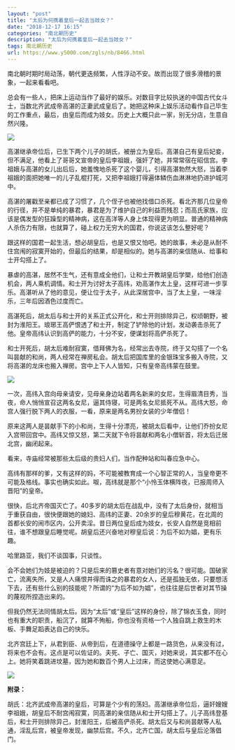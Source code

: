 ```yaml
---
layout: "post"
title: "太后为何携着皇后一起去当妓女？"
date: "2018-12-17 16:15"
categories: "南北朝历史"
description: "太后为何携着皇后一起去当妓女？"
tags: 南北朝历史
url: https://www.y5000.com/zgls/nb/8466.html
---
```






南北朝时期时局动荡，朝代更迭频繁，人性浮动不安。故而出现了很多滑稽的景象，一起来看看吧。

总会有一些人，把床上运动当作了最好的娱乐。对数目字比较执迷的中国古代女斗士，当数北齐武成帝高湛的正妻武成皇后了。她把这种床上娱乐活动看作自己毕生的工作重点，最后，由皇后而成为妓女。历史上大概只此一家，别无分店，生意自然兴隆。

![](https://img.y5000.com/uploads/allimg/161227/15034J4Q-0.jpg)

高湛继承帝位后，已生下两个儿子的胡氏，被册立为皇后。高湛自己有皇后妃妾，但不满足，他看上了哥哥文宣帝的皇后李祖娥，强奸了她，并常常宿在昭信宫。李祖娥与高湛的女儿出后后，她羞愧地杀死了这个婴儿，引得高湛勃然大怒，当着李祖娥的面把她唯一的儿子乱棍打死，又把李祖娥打得遍体鳞伤血淋淋地扔进护城河中。

高湛的屠戳至亲都已成了习惯了，几个侄子也被他找借口杀死。看北齐那几位皇帝的行径，并不是单纯的暴君，暴君是为了维护自己的利益而残忍；而高氏家族，应该是偶发型的狂躁型的精神病，这在高洋等人身上体现得更为明显。普通的精神病人杀伤力有限，也就算了，碰上权力无穷大的国君，你说这该怎么整好呢？

跟这样的国君一起生活，想必胡皇后，也是又恨又怕吧。她的故事，未必是从耐不住宫闱的寂寞开始的，但最后的结果，却是相似的。她与高湛的亲信随从、给事和士开勾搭上了。

暴虐的高湛，居然不生气，还有意成全他们，让和士开教胡皇后学槊，给他们创造机会，两人乘机调情。和士开为讨好太子高纬，劝高湛作太上皇，这样可进一步享乐。高湛听从了他的意见，便让位于太子，从此深居宫中，当了太上皇，一味淫乐，三年后因酒色过度而亡。

高湛死后，胡太后与和士开的关系正式公开化，和士开则排除异己，权顷朝野，被封为淮阳王。琅琊王高俨恨透了和士开，制定了铲除他的计划，发动袭击杀死了他。皇帝高纬认识到高俨的能力，十分不安，便谋划将高俨杀死了。

和士开死后，胡太后难耐寂寞，借拜佛为名，经常出去寺院，终于又勾搭了一个名叫昙献的和尚，两人经常在禅房私会。胡太后把国库里的金银珠宝多搬入寺院，又将高湛的龙床也搬入禅房。宫中上下人人皆知，只有皇帝高纬蒙在鼓里。

![](https://img.y5000.com/uploads/allimg/161227/15034I032-1.jpg)

一次，高纬入宫向母亲请安，见母亲身边站着两名新来的女尼，生得眉清目秀，当夜，命人悄悄宣召这两名女尼，逼其侍寝，可是两名女尼抵死不从。高纬大怒，命宫人强行脱下两人的衣服，一看，原来是两名男扮女装的少年僧侣！

原来这两人是昙献手下的小和尚，生得十分漂亮，被胡太后看中，让他们乔扮女尼入宫带回宫中。高纬又惊又怒，第二天就下令将昙献和两名小僧斩首，将太后迁居北宫，幽闭起来。

看来，寺庙经常被那些太后级的贵妇人们，当作配种站和叫春应急中心。

高纬有那样的爹，又有这样的妈，不可能被教育成一个心智正常的人，当皇帝更不可能及格线。事实也确实如此。呶，高纬就是那个“小怜玉体横阵夜，已报周师入晋阳”的皇帝。

很快，后北齐帝国灭亡了。40多岁的胡太后在战乱中，没有了太后身份，就相当于重获自由，很快便跟她的媳妇、高纬的正妻、20余岁的皇后穆黄花，在北周的首都长安的闹市区内，公开卖淫。昔日两位皇后成为妓女，长安人自然是竞相前往，谁不想跟皇后睡觉呢。胡皇后还兴奋地对穆皇后说：为后不如为娼，更有乐趣。

哈里路亚，我们不谈国事，只谈性。

会不会她们为妓是被迫的？只是后来的篡史者有意对她们的污名？很可能。国破家亡，流离失所，又是人人痛恨并得而诛之的暴君的女人，还是孤独无依，只要想活下去，还有些什么别的技能呢？所谓的“为后不如为娼”，也往往是后世者对其节操的蔑视所捏造出来的。

但我仍然无法同情胡太后。因为“太后”或“皇后”这样的身份，除了锦衣玉食，同时也有重大的职责，船沉了，就算不殉船，你也没有资格一个人独自跳上救生的木板、手舞足蹈表达自己的快乐。

北齐宫廷上下，从君到臣、从帝到后，在道德操守上都是一路货色，从来没有过，将来也不会有。这点是可以佐证的。夫死、子亡、国灭，对她来说，其实都不在心上。她将笑着跳进坟墓，因为她和数百个男人上过床，而这使她心满意足。

![](https://img.y5000.com/uploads/allimg/161227/15034H233-2.jpg)

**附录：**

胡氏：北齐武成帝高湛的皇后，可算是个少有的荡妇。高湛继承帝位后，逼奸嫂嫂李祖娥，胡皇后不耐宫闱寂寞，同高湛的亲信随从和士开勾搭上了。儿子高纬登基后，和士开则排除异己，封淮阳王，后被高俨杀死。胡太后又与和尚昙献等人私通，淫乱后宫，被皇帝发现，幽禁后宫。不久，北齐亡国，胡太后与皇后沦落倡门。
